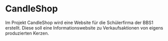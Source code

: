 # CandleShop
Im Projekt CandleShop wird eine Website für die Schülerfirma der BBS1 erstellt. Diese soll eine Informationswebsite zu Verkaufsaktionen von eigens produzierten Kerzen. 
